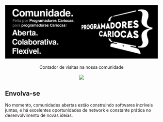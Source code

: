 <div align="center">
<img src="https://github.com/programadores-cariocas/.github/blob/main/images/comunidade-programadores.png" />

  
</br>
</br>
Contador de visitas na nossa comunidade</br></br>
<img alingn="center" src="https://profile-counter.glitch.me/programadores-cariocas/count.svg" /></br>
</div>

## Envolva-se

No momento, comunidades abertas estão construindo softwares incríveis juntas, e há excelentes oportunidades de network e constante prática no desenvolvimento de novas ideias.
